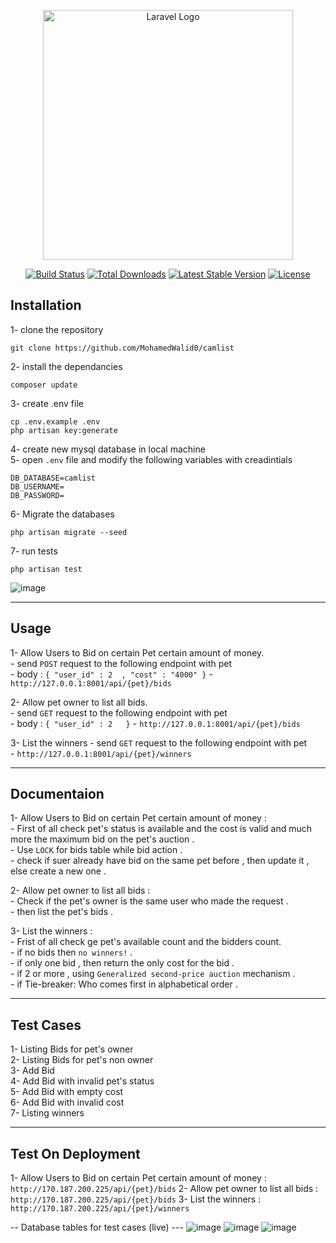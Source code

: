<p align="center"><a href="https://laravel.com" target="_blank"><img src="https://raw.githubusercontent.com/laravel/art/master/logo-lockup/5%20SVG/2%20CMYK/1%20Full%20Color/laravel-logolockup-cmyk-red.svg" width="400" alt="Laravel Logo"></a></p>

<p align="center">
<a href="https://travis-ci.org/laravel/framework"><img src="https://travis-ci.org/laravel/framework.svg" alt="Build Status"></a>
<a href="https://packagist.org/packages/laravel/framework"><img src="https://img.shields.io/packagist/dt/laravel/framework" alt="Total Downloads"></a>
<a href="https://packagist.org/packages/laravel/framework"><img src="https://img.shields.io/packagist/v/laravel/framework" alt="Latest Stable Version"></a>
<a href="https://packagist.org/packages/laravel/framework"><img src="https://img.shields.io/packagist/l/laravel/framework" alt="License"></a>
</p>

## Installation

1- clone the repository
```
git clone https://github.com/MohamedWalid0/camlist
```
2- install the dependancies 
```
composer update
```
3- create .env file 
```
cp .env.example .env
php artisan key:generate
```
4- create new mysql database in local machine <br>
5- open ```.env``` file and modify the following variables with creadintials
```
DB_DATABASE=camlist
DB_USERNAME=
DB_PASSWORD=
```
6- Migrate the databases
```
php artisan migrate --seed
```
7- run tests
```
php artisan test
```
![image](https://user-images.githubusercontent.com/63995557/198702392-2a29652e-4531-4e7b-82db-9b6807c2b3ca.png)

<hr>

## Usage

1- Allow Users to Bid on certain Pet certain amount of money. <br>
    - send ```POST``` request to the following endpoint with pet <br>
    - body : ```
        {
            "user_id" : 2  ,
            "cost" : "4000"
        } ```
    - ``` http://127.0.0.1:8001/api/{pet}/bids ```


2- Allow pet owner to list all bids. <br>
    - send ```GET``` request to the following endpoint with pet <br>
    - body : ```
        {
            "user_id" : 2  
        } ```
    - ``` http://127.0.0.1:8001/api/{pet}/bids ```


3- List the winners
    - send ```GET``` request to the following endpoint with pet <br>
    - ``` http://127.0.0.1:8001/api/{pet}/winners ```



<hr>

## Documentaion


1- Allow Users to Bid on certain Pet certain amount of money : <br>
    -  First of all check pet's status is available and the cost is valid and much more the maximum bid on the pet's auction . <br>
    - Use ```LOCK``` for bids table while bid action .<br>
    - check if suer already have bid on the same pet before , then update it , else create a new one .<br>

2- Allow pet owner to list all bids : <br>
    - Check if the pet's owner is the same user who made the request .<br>
    - then list the pet's bids . <br>

3- List the winners :<br>
    - Frist of all check ge pet's available count and the bidders count. <br>
    - if no bids then ```no winners!``` .  <br>
    - if only one bid , then return the only cost for the bid .  <br>
    - if 2 or more , using ```Generalized second-price auction```  mechanism . <br>
    - if Tie-breaker: Who comes first in alphabetical order . <br>

<hr>

## Test Cases

1- Listing Bids for pet's owner <br>
2- Listing Bids for pet's non owner <br>
3- Add Bid <br>
4- Add Bid with invalid pet's status <br>
5- Add Bid with empty cost <br>
6- Add Bid with invalid cost <br>
7- Listing winners <br>


<hr>

## Test On Deployment

1- Allow Users to Bid on certain Pet certain amount of money : <br>
```http://170.187.200.225/api/{pet}/bids```
2- Allow pet owner to list all bids : <br>
```http://170.187.200.225/api/{pet}/bids```
3- List the winners :<br>
```http://170.187.200.225/api/{pet}/winners```


-- Database tables for test cases (live) ---
![image](https://user-images.githubusercontent.com/63995557/198702561-b1d46734-dbe3-401d-a643-d45d548dd8f1.png)
![image](https://user-images.githubusercontent.com/63995557/198702827-68ce9b8c-4517-44ed-8ba7-3bf393060137.png)
![image](https://user-images.githubusercontent.com/63995557/198702935-213034d5-1c26-486f-9d31-6499c385b820.png)


